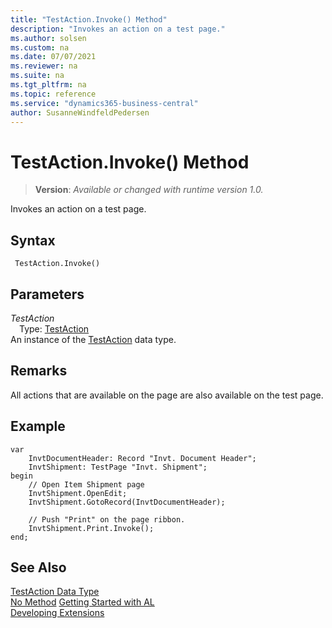 ```yaml
---
title: "TestAction.Invoke() Method"
description: "Invokes an action on a test page."
ms.author: solsen
ms.custom: na
ms.date: 07/07/2021
ms.reviewer: na
ms.suite: na
ms.tgt_pltfrm: na
ms.topic: reference
ms.service: "dynamics365-business-central"
author: SusanneWindfeldPedersen
---
```

[//]: # (START>DO_NOT_EDIT)
[//]: # (IMPORTANT:Do not edit any of the content between here and the END>DO_NOT_EDIT.)
[//]: # (Any modifications should be made in the .xml files in the ModernDev repo.)
# TestAction.Invoke() Method
> **Version**: _Available or changed with runtime version 1.0._

Invokes an action on a test page.


## Syntax
```AL
 TestAction.Invoke()
```

## Parameters
*TestAction*  
&emsp;Type: [TestAction](testaction-data-type.md)  
An instance of the [TestAction](testaction-data-type.md) data type.  


[//]: # (IMPORTANT: END>DO_NOT_EDIT)

## Remarks  
 All actions that are available on the page are also available on the test page.  

## Example

```
var
    InvtDocumentHeader: Record "Invt. Document Header";
    InvtShipment: TestPage "Invt. Shipment";
begin
    // Open Item Shipment page
    InvtShipment.OpenEdit;
    InvtShipment.GotoRecord(InvtDocumentHeader);

    // Push "Print" on the page ribbon.
    InvtShipment.Print.Invoke();
end;
```

## See Also
[TestAction Data Type](testaction-data-type.md)  
[No Method](../testpage/testpage-no-method.md)
[Getting Started with AL](../../devenv-get-started.md)  
[Developing Extensions](../../devenv-dev-overview.md)